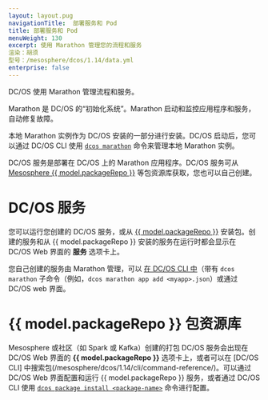 ```yaml
---
layout: layout.pug
navigationTitle:  部署服务和 Pod
title: 部署服务和 Pod
menuWeight: 130
excerpt: 使用 Marathon 管理您的流程和服务
渲染：胡须
型号：/mesosphere/dcos/1.14/data.yml
enterprise: false
---
```


DC/OS 使用 Marathon 管理流程和服务。

Marathon 是 DC/OS 的“初始化系统”。Marathon 启动和监控应用程序和服务，自动修复故障。

本地 Marathon 实例作为 DC/OS 安装的一部分进行安装。DC/OS 启动后，您可以通过 DC/OS CLI 使用  [`dcos marathon`](/mesosphere/dcos/1.14/cli/command-reference/dcos-marathon/) 命令来管理本地 Marathon 实例。

DC/OS 服务是部署在 DC/OS 上的 Marathon 应用程序。DC/OS 服务可从 [Mesosphere {{ model.packageRepo }}](/mesosphere/dcos/1.14/overview/concepts/#mesosphere-universe) 等包资源库获取，您也可以自己创建。

# DC/OS 服务

您可以运行您创建的 DC/OS 服务，或从 [{{ model.packageRepo }}](/mesosphere/dcos/1.14/gui/catalog/) 安装包。创建的服务和从 {{ model.packageRepo }} 安装的服务在运行时都会显示在 DC/OS Web 界面的 **服务** 选项卡上。

您自己创建的服务由 Marathon 管理，可以 [在 DC/OS CLI 中](/mesosphere/dcos/1.14/cli/command-reference/)（带有 `dcos marathon` 子命令（例如，`dcos marathon app add <myapp>.json`）或通过 DC/OS web 界面。

# {{ model.packageRepo }} 包资源库
Mesosphere 或社区（如 Spark 或 Kafka）创建的打包 DC/OS 服务会出现在 DC/OS Web 界面的 **{{ model.packageRepo }}** 选项卡上，或者可以在 [DC/OS CLI] 中搜索包(/mesosphere/dcos/1.14/cli/command-reference/)。可以通过 DC/OS Web 界面配置和运行 {{ model.packageRepo }} 服务，或者通过 DC/OS CLI 使用 [`dcos package install <package-name>`](/mesosphere/dcos/1.14/cli/command-reference/dcos-package/dcos-package-install/) 命令进行配置。
